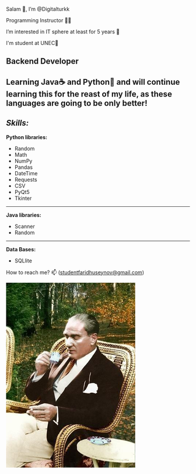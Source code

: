 Salam 👋, I’m @Digitalturkk

Programming Instructor 👨‍🏫

I’m interested in IT sphere at least for 5 years 👀 

I'm student at UNEC🏦

Backend Developer
------------------------------------------------------------------
Learning Java☕ and Python🐍 and will continue learning this for the reast of my life, as these languages are going to be only better!
-----------------------------
_**Skills:**_
--------------------------------
**Python libraries:**
- Random
- Math
- NumPy
- Pandas
- DateTime
- Requests
- CSV
- PyQt5
- Tkinter
------------------------------------
**Java libraries:**
- Scanner
- Random
------------------------------------
**Data Bases:**
- SQLlite

How to reach me? 📫  (studentfaridhuseynov@gmail.com)

![Alt text](b707417ac7f64421d3cdf57139d81c49.jpg)
<!---
Digitalturkk/Digitalturkk is a ✨ special ✨ repository because its `README.md` (this file) appears on your GitHub profile.
You can click the Preview link to take a look at your changes.
--->

